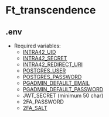 # Ft_transcendence

## .env

* Required variables:
  * [INTRA42_UID](https://profile.intra.42.fr/oauth/applications)
  * [INTRA42_SECRET](https://profile.intra.42.fr/oauth/applications)
  * [INTRA42_REDIRECT_URI](https://profile.intra.42.fr/oauth/applications)
  * [POSTGRES_USER](https://github.com/docker-library/docs/blob/master/postgres/README.md#postgres_user)
  * [POSTGRES_PASSWORD](https://github.com/docker-library/docs/blob/master/postgres/README.md#postgres_password)
  * [PGADMIN_DEFAULT_EMAIL](https://www.pgadmin.org/docs/pgadmin4/latest/container_deployment.html)
  * [PGADMIN_DEFAULT_PASSWORD](https://www.pgadmin.org/docs/pgadmin4/latest/container_deployment.html)
  * JWT_SECRET (minimum 50 char)
  * 2FA_PASSWORD
  * [2FA_SALT](https://en.wikipedia.org/wiki/Salt_(cryptography))
